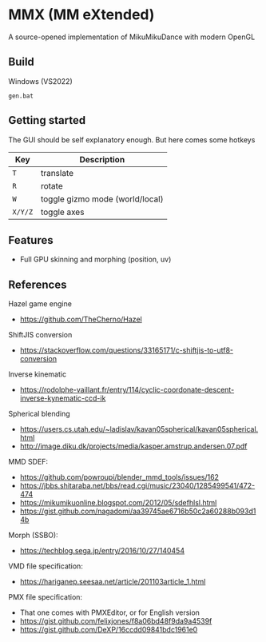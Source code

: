 # MMX (MM eXtended)
A source-opened implementation of MikuMikuDance with modern OpenGL 

## Build
Windows (VS2022)
```
gen.bat
```
## Getting started
The GUI should be self explanatory enough. But here comes some hotkeys 

| Key | Description
| --- | --- |
```T``` | translate
```R``` | rotate
```W``` | toggle gizmo mode (world/local)
```X/Y/Z``` | toggle axes 

## Features
- Full GPU skinning and morphing (position, uv)
## References

Hazel game engine
 - https://github.com/TheCherno/Hazel

ShiftJIS conversion
- https://stackoverflow.com/questions/33165171/c-shiftjis-to-utf8-conversion

Inverse kinematic 
- https://rodolphe-vaillant.fr/entry/114/cyclic-coordonate-descent-inverse-kynematic-ccd-ik

Spherical blending
- https://users.cs.utah.edu/~ladislav/kavan05spherical/kavan05spherical.html
- http://image.diku.dk/projects/media/kasper.amstrup.andersen.07.pdf

MMD SDEF:
- https://github.com/powroupi/blender_mmd_tools/issues/162
- https://jbbs.shitaraba.net/bbs/read.cgi/music/23040/1285499541/472-474
- https://mikumikuonline.blogspot.com/2012/05/sdefhlsl.html
- https://gist.github.com/nagadomi/aa39745ae6716b50c2a60288b093d14b

Morph (SSBO):
- https://techblog.sega.jp/entry/2016/10/27/140454

VMD file specification:
- https://hariganep.seesaa.net/article/201103article_1.html

PMX file specification:
- That one comes with PMXEditor, or for English version
- https://gist.github.com/felixjones/f8a06bd48f9da9a4539f
- https://gist.github.com/DeXP/16ccdd09841bdc1961e0
